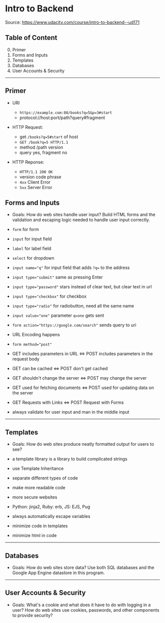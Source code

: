 # Intro to Backend

Source: https://www.udacity.com/course/intro-to-backend--ud171

## Table of Content

0. Primer
1. Forms and Inputs
1. Templates
1. Databases
1. User Accounts & Security

---

## Primer

* URI

  * `https://example.com:80/books?q=5&p=3#start`
  * protocol://host:port/path?query#fragment

* HTTP Request:

  * get `/books?q=5#start` of host
  * `GET /book?q=5 HTTP/1.1`
  * method /path version
  * query yes, fragment no

* HTTP Reponse:

  * `HTTP/1.1 200 OK`
  * version code phrase
  * `4xx` Client Error
  * `5xx` Server Error

## Forms and Inputs

* Goals: How do web sites handle user input? Build HTML forms and the validation and escaping logic needed to handle user input correctly.

* `form` for form
* `input` for input field
* `label` for label field
* `select` for dropdown
* `input name="q"` for input field that adds `?q=` to the address
* `input type="submit"` same as pressing Enter
* `input type="password"` stars instead of clear text, but clear text in url
* `input type="checkbox"` for checkbox
* `input type="radio"` for radiobutton, need all the same name
* `input value="one"` parameter `q=one` gets sent
* `form action="https://google.com/search"` sends query to uri
* URL Encoding happens
* `form method="post"`
* GET includes parameters in URL <=> POST includes parameters in the request body
* GET can be cached <=> POST don't get cached
* GET shouldn't change the server <=> POST may change the server
* GET used for fetching documents <=> POST used for updating data on the server
* GET Requests with Links <=> POST Request with Forms
* always validate for user input and man in the middle input

---

## Templates

* Goals: How do web sites produce neatly formatted output for users to see?

* a template library is a library to build complicated strings
* use Template Inheritance
* separate different types of code
* make more readable code
* more secure websites
* Python: jinja2, Ruby: erb, JS: EJS, Pug
* always automatically escape variables
* minimize code in templates
* minimize html in code

---

## Databases

* Goals: How do web sites store data? Use both SQL databases and the Google App Engine datastore in this program.

---

## User Accounts & Security

* Goals: What's a cookie and what does it have to do with logging in a user? How do web sites use cookies, passwords, and other components to provide security?
